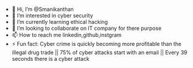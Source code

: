 - 👋 Hi, I’m @Smanikanthan
- 👀 I’m interested in cyber security
- 🌱 I’m currently learning ethical hacking
- 💞️ I’m looking to collaborate on IT company for there purpose
- 📫 How to reach me linkedin,github,instgram
- ⚡ Fun fact: Cyber crime is quickly becoming more profitable than the illegal drug trade  ||  75% of cyber attacks start with an email  ||  Every 39 seconds there is a cyber attack

